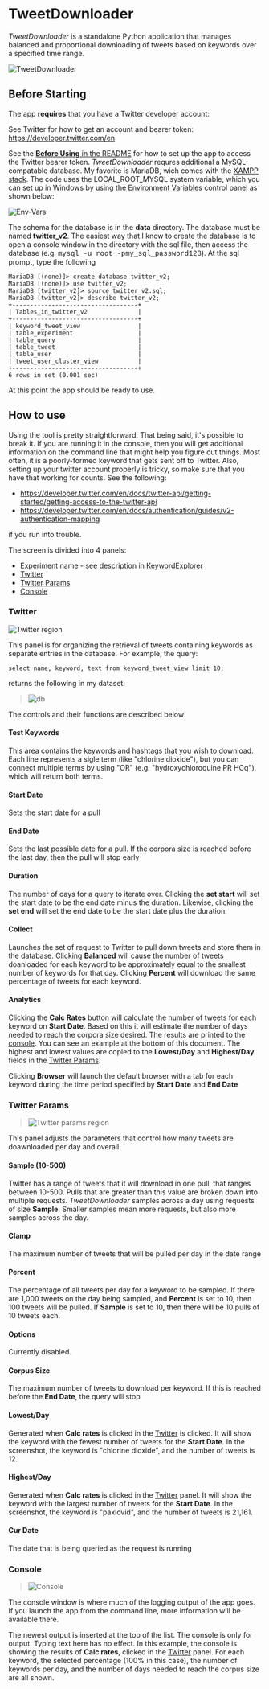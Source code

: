 # TweetDownloader

_TweetDownloader_ is a standalone Python application that manages balanced and proportional downloading of tweets based on keywords over a specified time range.

![TweetDownloader](../images/TweetDownloader.png)

## Before Starting
The app **requires** that you have a Twitter developer account:

See Twitter for how to get an account and bearer token: https://developer.twitter.com/en

See the [**Before Using** in the README](../README.md) for how to set up the app to access the Twitter bearer token.  _TweetDownloader_ requres additional a MySQL-compatable database. My favorite is MariaDB, wich comes with the [XAMPP stack](https://www.apachefriends.org/). The code uses the LOCAL_ROOT_MYSQL system variable, which you can set up in Windows by using the [Environment Variables](https://docs.oracle.com/en/database/oracle/machine-learning/oml4r/1.5.1/oread/creating-and-modifying-environment-variables-on-windows.html) control panel as shown below:

![Env-Vars](../images/mysql_env_variable.png)

The schema for the database is in the **data** directory. The database must be named **twitter_v2**. The easiest way that I know to create the database is to open a console window in the directory with the sql file, then access the database (e.g. <span style="font-family:Courier;">mysql -u root -pmy_sql_password123</span>). At the sql prompt, type the following

```
MariaDB [(none)]> create database twitter_v2;
MariaDB [(none)]> use twitter_v2;
MariaDB [twitter_v2]> source twitter_v2.sql;
MariaDB [twitter_v2]> describe twitter_v2;
+-----------------------------------+
| Tables_in_twitter_v2              |
+-----------------------------------+
| keyword_tweet_view                |
| table_experiment                  |
| table_query                       |
| table_tweet                       |
| table_user                        |
| tweet_user_cluster_view           |
+-----------------------------------+
6 rows in set (0.001 sec)
```

At this point the app should be ready to use.

## How to use

Using the tool is pretty straightforward. That being said, it's possible to break it. If you are running it in the console, then you will get additional information on the command line that might help you figure out things. Most often, it is a poorly-formed keyword that gets sent off to Twitter. Also, setting up your twitter account properly is tricky, so make sure that you have that working for counts. See the following:

- https://developer.twitter.com/en/docs/twitter-api/getting-started/getting-access-to-the-twitter-api
- https://developer.twitter.com/en/docs/authentication/guides/v2-authentication-mapping

if you run into trouble.

The screen is divided into 4 panels:
- Experiment name - see description in [KeywordExplorer](../markup/KeywordExplorer.md)
- [Twitter](#twitter-panel)
- [Twitter Params](#twitter-params-panel)
- [Console](#console)

### Twitter <span id="twitter-region"/>
![Twitter region](../images/downloader_twitter.png)

This panel is for organizing the retrieval of tweets containing keywords as separate entries in the database. For example, the query:

```select name, keyword, text from keyword_tweet_view limit 10;```

returns the following in my dataset:

> ![db](../images/db.png)

The controls and their functions are described below:

#### Test Keywords
This area contains the keywords and hashtags that you wish to download. Each line represents a sigle term (like "chlorine dioxide"), but you can connect multiple terms by using "OR" (e.g. "hydroxychloroquine PR HCq"), which will return both terms. 
#### Start Date
Sets the start date for a pull
#### End Date
Sets the last possible date for a pull. If the corpora size is reached before the last day, then the pull will stop early
#### Duration
The number of days for a query to iterate over. Clicking the **set start** will set the start date to be the end date minus the duration. Likewise, clicking the **set end** will set the end date to be the start date plus the duration.
#### Collect
Launches the set of request to Twitter to pull down tweets and store them in the database. Clicking **Balanced** will cause the number of tweets doanloaded for each keyword to be approximately equal to the smallest number of keywords for that day. Clicking **Percent** will download the same percentage of tweets for each keyword.
#### Analytics
Clicking the **Calc Rates** button will calculate the number of tweets for each keyword on **Start Date**. Based on this it will estimate the number of days needed to reach the corpora size desired. The results are printed to the [console](#console). You can see an example at the bottom of this document. The highest and lowest values are copied to the **Lowest/Day** and **Highest/Day** fields in the [Twitter Params](#twitter-params-region).

Clicking **Browser** will launch the default browser with a tab for each keyword during the time period specified by **Start Date** and **End Date**

### Twitter Params <span id="twitter-params-region"/>
>![Twitter params region](../images/downloader_twitter_params.png)

This panel adjusts the parameters that control how many tweets are doawnloaded per day and overall.

#### Sample (10-500)
Twitter has a range of tweets that it will download in one pull, that ranges between 10-500. Pulls that are greater than this value are broken down into multiple requests. _TweetDownloader_ samples across a day using requests of size **Sample**. Smaller samples mean more requests, but also more samples across the day.
#### Clamp
The maximum number of tweets that will be pulled per day in the date range
#### Percent
The percentage of all tweets per day for a keyword to be sampled. If there are 1,000 tweets on the day being sampled, and **Percent** is set to 10, then 100 tweets will be pulled. If **Sample** is set to 10, then there will be 10 pulls of 10 tweets each.
#### Options
Currently disabled. 
#### Corpus Size
The maximum number of tweets to download per keyword. If this is reached before the **End Date**, the query will stop
#### Lowest/Day
Generated when **Calc rates** is clicked in the [Twitter](#twitter-region) is clicked. It will show the keyword with the fewest number of tweets for the **Start Date**. In the screenshot, the keyword is "chlorine dioxide", and the number of tweets is 12.
#### Highest/Day
Generated when **Calc rates** is clicked in the [Twitter](#twitter-region) panel. It will show the keyword with the largest number of tweets for the **Start Date**. In the screenshot, the keyword is "paxlovid", and the number of tweets is 21,161.
#### Cur Date
The date that is being queried as the request is running

### Console <span id="console"/>
>![Console](../images/downloader_console.png)

The console window is where much of the logging output of the app goes. If you launch the app from the command line, more information will be available there.

The newest output is inserted at the top of the list. The console is only for output. Typing text here has no effect. In this example, the console is showing the results of **Calc rates**, clicked in the [Twitter](#twitter-region) panel. For each keyword, the selected percentage (100% in this case), the number of keywords per day, and the number of days needed to reach the corpus size are all shown.

